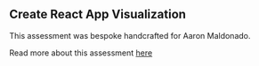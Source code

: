 ## Create React App Visualization

This assessment was bespoke handcrafted for Aaron Maldonado.

Read more about this assessment [here](https://react.eogresources.com)
